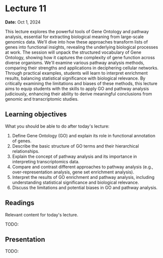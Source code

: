 # Lecture 11

**Date:** Oct 1, 2024

This lecture explores the powerful tools of Gene Ontology and pathway analysis, essential for extracting biological meaning from large-scale genomics data. We'll dive into how these approaches transform lists of genes into functional insights, revealing the underlying biological processes at work. The session will unpack the structured vocabulary of Gene Ontology, showing how it captures the complexity of gene function across diverse organisms. We'll examine various pathway analysis methods, comparing their strengths and applications in deciphering cellular networks. Through practical examples, students will learn to interpret enrichment results, balancing statistical significance with biological relevance. By critically examining the limitations and biases of these methods, this lecture aims to equip students with the skills to apply GO and pathway analysis judiciously, enhancing their ability to derive meaningful conclusions from genomic and transcriptomic studies.

## Learning objectives

What you should be able to do after today's lecture:

1.  Define Gene Ontology (GO) and explain its role in functional annotation of genes.
2.  Describe the basic structure of GO terms and their hierarchical relationships.
3.  Explain the concept of pathway analysis and its importance in interpreting transcriptomics data.
4.  Compare and contrast different approaches to pathway analysis (e.g., over-representation analysis, gene set enrichment analysis).
5.  Interpret the results of GO enrichment and pathway analysis, including understanding statistical significance and biological relevance.
6.  Discuss the limitations and potential biases in GO and pathway analysis.

## Readings

Relevant content for today's lecture.

TODO:

## Presentation

TODO:

